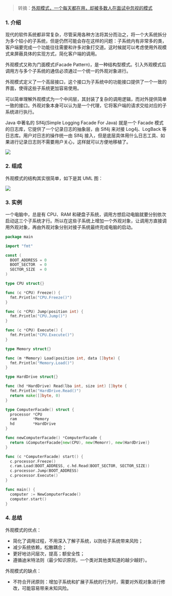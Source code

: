 > 转摘：[外观模式，一个每天都在用，却被多数人在面试中忽视的模式](https://mp.weixin.qq.com/s/tC9xfZFJvcNEbTXHQYvT6w)

### 1. 介绍

现代的软件系统都非常复杂，尽管采用各种方法将其分而治之，将一个大系统拆分为多个较小的子系统，但是仍然可能会存在这样的问题：子系统内有非常多的类，客户端要完成一个功能往往需要和许多对象打交道。这时候就可以考虑使用外观模式来屏蔽具体的实现方式，简化客户端的调用。

外观模式又称为门面模式(Facade Pattern)，是一种结构型模式。引入外观模式后调用方与多个子系统的通信必须通过一个统一的外观对象进行。

外观模式定义了一个高层接口，这个接口为子系统中的功能接口提供了一个一致的界面，使得这些子系统更加容易使用。

可以简单理解外观模式为一个中间层，其封装了复杂的调用逻辑，而对外提供简单一致的接口。外观对象本身可以认为是一个代理，它将客户端的请求交给对应的子系统进行执行。

Java 中著名的 Slf4j(Simple Logging Facade For Java) 就是一个 Facade 模式的日志库，它提供了一个记录日志的抽象层，由 Slf4j 来对接 Log4j、LogBack 等日志库。用户对日志的操作统一由 Slf4j 接入，但是底层具体用什么日志工具、如果进行记录日志则不需要用户关心，这样就可以方便地移植了。

![](https://cnd.qiniu.lin07ux.cn/markdown/1679238908)


### 2. 组成

外观模式的结构其实很简单，如下是其 UML 图：

![](https://cnd.qiniu.lin07ux.cn/markdown/1679238176)

### 3. 实例

一个电脑中，总是有 CPU、RAM 和硬盘子系统，调用方想启动电脑就要分别依次启动这三个子系统才行。所以在这些子系统上增加一个外观对象，让调用方直接调用外观对象，再由外观对象分别对接子系统最终完成电脑的启动。

```go
package main

import "fmt"

const (
  BOOT_ADDRESS = 0
  BOOT_SECTOR  = 0
  SECTOR_SIZE  = 0
)

type CPU struct{}

func (c *CPU) Freeze() {
  fmt.Println("CPU.Freeze()")
}

func (c *CPU) Jump(position int) {
  fmt.Println("CPU.Jump()")
}

func (c *CPU) Execute() {
  fmt.Println("CPU.Execute()")
}

type Memory struct{}

func (m *Memory) Load(position int, data []byte) {
  fmt.Println("Memory.Load()")
}

type HardDrive struct{}

func (hd *HardDrive) Read(lba int, size int) []byte {
  fmt.Println("HardDrive.Read()")
  return make([]byte, 0)
}

type ComputerFacade() struct {
  processor *CPU
  ram       *Memory
  hd        *HardDrive
}

func newComputerFacade() *ComputerFacade {
  return &ComputerFacade{new(CPU), new(Memorr), new(HardDrive)}
}

func (c *ComputerFacade) start() {
  c.processor.Freeze()
  c.ram.Load(BOOT_ADDRESS, c.hd.Read(BOOT_SECTOR, SECTOR_SIZE))
  c.processor.Jump(BOOT_ADDRESS)
  c.processor.Execute()
}

func main() {
  computer := NewComputerFacade()
  computer.start()
}
```

### 4. 总结

外观模式的优点：

* 简化了调用过程，不用深入了解子系统，以防给子系统带来风险；
* 减少系统依赖，松散耦合；
* 更好地访问层次，提高；额安全性；
* 遵循迪米特法则（最少知识原则，一个类对其他类知道的越少越好）。

外观模式的缺点：

* 不符合开闭原则：增加子系统和扩展子系统的行为时，需要对外观对象进行修改，可能容易带来未知风险。